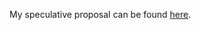 My speculative proposal can be found [here](https://docs.google.com/document/d/1Qs4soWIYsh4E6Ftsg-Ryn7bRHWze7XpoDZIMXloY3AM/edit?usp=sharing).
